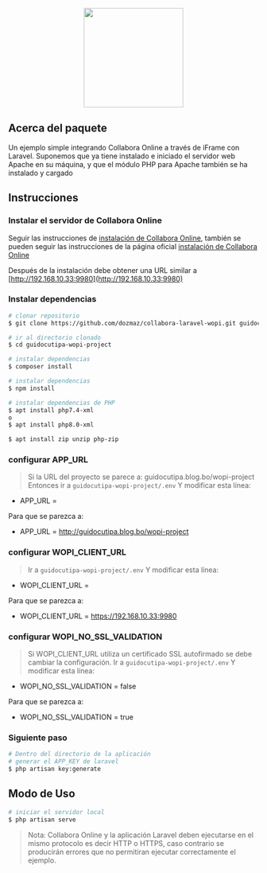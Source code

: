 <p align="center"><a href="https://guidocutipa.blog.bo" target="_blank">
<img src="https://i0.wp.com/guidocutipa.blog.bo/wp-content/uploads/2018/10/logo-1.png?fit=210%2C49&ssl=1" width="200"></a></p>

<p align="center" style="display: none">
<a href="https://packagist.org/packages/laravel/framework"><img src="https://img.shields.io/packagist/l/laravel/framework" alt="License"></a>
</p>

## Acerca del paquete

Un ejemplo simple integrando Collabora Online a través de iFrame con Laravel. Suponemos que ya tiene instalado e iniciado el servidor web Apache en su máquina, y que el módulo PHP para Apache también se ha instalado y cargado

## Instrucciones

### Instalar el servidor de Collabora Online

Seguir las instrucciones de [instalación de Collabora Online](https://sdk.collaboraonline.com/docs/installation/index.html), también se pueden seguir las instrucciones de la página oficial [instalación de Collabora Online](https://sdk.collaboraonline.com/docs/installation/index.html)

Después de la instalación debe obtener una URL similar a [http://192.168.10.33:9980](http://192.168.10.33:9980)


### Instalar dependencias

``` bash
# clonar repositorio
$ git clone https://github.com/dozmaz/collabora-laravel-wopi.git guidocutipa-wopi-project

# ir al directorio clonado
$ cd guidocutipa-wopi-project

# instalar dependencias
$ composer install

# instalar dependencias
$ npm install

# instalar dependencias de PHP
$ apt install php7.4-xml
o
$ apt install php8.0-xml

$ apt install zip unzip php-zip
```


### configurar APP_URL

> Si la URL del proyecto se parece a: guidocutipa.blog.bo/wopi-project
Entonces ir a `guidocutipa-wopi-project/.env`
Y modificar esta línea:

* APP_URL =

Para que se parezca a:

* APP_URL = http://guidocutipa.blog.bo/wopi-project

### configurar WOPI_CLIENT_URL

> Ir a `guidocutipa-wopi-project/.env`
Y modificar esta línea:

* WOPI_CLIENT_URL =

Para que se parezca a:

* WOPI_CLIENT_URL = https://192.168.10.33:9980

### configurar WOPI_NO_SSL_VALIDATION

> Si WOPI_CLIENT_URL utiliza un certificado SSL autofirmado se debe cambiar la configuración.
Ir a `guidocutipa-wopi-project/.env`
Y modificar esta línea:

* WOPI_NO_SSL_VALIDATION = false

Para que se parezca a:

* WOPI_NO_SSL_VALIDATION = true


### Siguiente paso

``` bash
# Dentro del directorio de la aplicación
# generar el APP_KEY de laravel
$ php artisan key:generate
```

## Modo de Uso

``` bash
# iniciar el servidor local
$ php artisan serve
```

>Nota: Collabora Online y la aplicación Laravel deben ejecutarse en el mismo protocolo es decir HTTP o HTTPS, caso contrario se producirán errores que no permitiran ejecutar correctamente el ejemplo.
